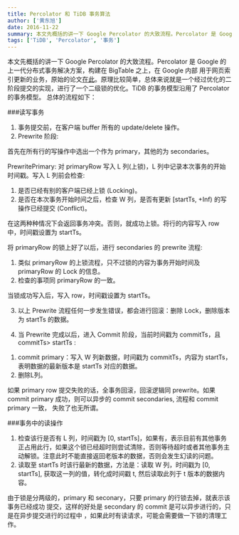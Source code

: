 ```yaml
---
title: Percolator 和 TiDB 事务算法
author: ['黄东旭']
date: 2016-11-22
summary: 本文先概括的讲一下 Google Percolator 的大致流程。Percolator 是 Google 的上一代分布式事务解决方案，构建在 BigTable 之上，在 Google 内部用于网页索引更新的业务。TiDB 的事务模型沿用了 Percolator 的事务模型。
tags: ['TiDB', 'Percolator', '事务']
---
```



本文先概括的讲一下 Google Percolator 的大致流程。Percolator 是 Google 的上一代分布式事务解决方案，构建在 BigTable 之上，在 Google 内部 用于网页索引更新的业务，原始的论文[在此](http://research.google.com/pubs/pub36726.html)。原理比较简单，总体来说就是一个经过优化的二阶段提交的实现，进行了一个二级锁的优化。TiDB 的事务模型沿用了 Percolator 的事务模型。
总体的流程如下：

###读写事务

1) 事务提交前，在客户端 buffer 所有的 update/delete 操作。
2) Prewrite 阶段:

首先在所有行的写操作中选出一个作为 primary，其他的为 secondaries。

PrewritePrimary: 对 primaryRow 写入 L 列(上锁)，L 列中记录本次事务的开始时间戳。写入 L 列前会检查:

1. 是否已经有别的客户端已经上锁 (Locking)。
2. 是否在本次事务开始时间之后，检查 W 列，是否有更新 [startTs, +Inf) 的写操作已经提交 (Conflict)。

在这两种种情况下会返回事务冲突。否则，就成功上锁。将行的内容写入 row 中，时间戳设置为 startTs。

将 primaryRow 的锁上好了以后，进行 secondaries 的 prewrite 流程:

1. 类似 primaryRow 的上锁流程，只不过锁的内容为事务开始时间及 primaryRow 的 Lock 的信息。
2. 检查的事项同 primaryRow 的一致。

当锁成功写入后，写入 row，时间戳设置为 startTs。

3) 以上 Prewrite 流程任何一步发生错误，都会进行回滚：删除 Lock，删除版本为 startTs 的数据。

4) 当 Prewrite 完成以后，进入 Commit 阶段，当前时间戳为 commitTs，且 commitTs> startTs :

1. commit primary：写入 W 列新数据，时间戳为 commitTs，内容为 startTs，表明数据的最新版本是 startTs 对应的数据。
2. 删除L列。

如果 primary row 提交失败的话，全事务回滚，回滚逻辑同 prewrite。如果 commit primary 成功，则可以异步的 commit secondaries, 流程和 commit primary 一致， 失败了也无所谓。

###事务中的读操作

1. 检查该行是否有 L 列，时间戳为 [0, startTs]，如果有，表示目前有其他事务正占用此行，如果这个锁已经超时则尝试清除，否则等待超时或者其他事务主动解锁。注意此时不能直接返回老版本的数据，否则会发生幻读的问题。
2. 读取至 startTs 时该行最新的数据，方法是：读取 W 列，时间戳为 [0, startTs], 获取这一列的值，转化成时间戳 t, 然后读取此列于 t 版本的数据内容。

由于锁是分两级的，primary 和 seconary，只要 primary 的行锁去掉，就表示该事务已经成功 提交，这样的好处是 secondary 的 commit 是可以异步进行的，只是在异步提交进行的过程中 ，如果此时有读请求，可能会需要做一下锁的清理工作。
